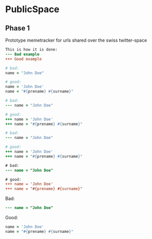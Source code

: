 PublicSpace
=============

Phase 1
-------

Prototype memetracker for urls shared over the swiss twitter-space

```diff
This is how it is done:
--- Bad example
+++ Good example
```

```coffeescript
# bad:
name = "John Doe"

# good:
name = 'John Doe'
name = "#{prename} #{surname}"
```

```coffeescript
# bad:
--- name = "John Doe"

# good:
+++ name = 'John Doe'
+++ name = "#{prename} #{surname}"
```

```coffee
# bad:
--- name = "John Doe"

# good:
+++ name = 'John Doe'
+++ name = "#{prename} #{surname}"
```

```diff
# bad:
--- name = "John Doe"

# good:
+++ name = 'John Doe'
+++ name = "#{prename} #{surname}"
```

Bad:
```diff
--- name = "John Doe"
```
Good:
```coffee
name = 'John Doe'
name = "#{prename} #{surname}"
```
